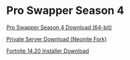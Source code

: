 # Pro Swapper Season 4

[Pro Swapper Season 4 Download (64-bit)](https://bst.gg/1x1y-)

[Private Server Download (Neonite Fork)](https://github.com/Pro-Swapper/neonitev2/releases)

[Fortnite 14.20 Installer Download](https://github.com/Kyiro/Fortnite-ManifestsArchive/releases)
